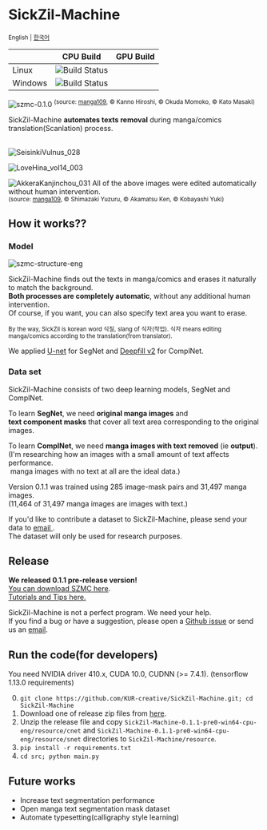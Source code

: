 SickZil-Machine
===============
<sup>English | [한국어](README.ko_kr.md)</sup>

|         | CPU Build | GPU Build |
|---------|-----------|-----------|
| Linux   | ![Build Status](https://github.com/kur-creative/Sickzil-machine/workflows/Linux%20CPU/badge.svg)   |           |
| Windows | ![Build Status](https://github.com/kur-creative/Sickzil-machine/workflows/Windows%20CPU/badge.svg) |           |

![szmc-0.1.0](doc/szmc-0.1.0.gif)
<sup>(source: [manga109](http://www.manga109.org), © Kanno Hiroshi, © Okuda Momoko, © Kato Masaki)</sup>

SickZil-Machine **automates texts removal** during manga/comics translation(Scanlation) process.
</br></br>
  
![SeisinkiVulnus_028](doc/1.jpg)

![LoveHina_vol14_003](doc/2.jpg)

![AkkeraKanjinchou_031](doc/3.jpg)
All of the above images were edited automatically without human intervention.\
<sup>(source: [manga109](http://www.manga109.org), © Shimazaki Yuzuru, © Akamatsu Ken, © Kobayashi Yuki)</sup>

How it works??
-----
### Model
![szmc-structure-eng](doc/szmc-structure-eng.png)

SickZil-Machine finds out the texts in manga/comics and erases it naturally to match the background.\
**Both processes are completely automatic**, without any additional human intervention.\
Of course, if you want, you can also specify text area you want to erase.

<sub>By the way, SickZil is korean word 식질, slang of 식자(작업).
식자 means editing manga/comics according to the translation(from translator).</sub>

We applied [U-net](https://arxiv.org/abs/1505.04597) for SegNet and [Deepfill v2](http://jiahuiyu.com/deepfill2/) for ComplNet.

### Data set
SickZil-Machine consists of two deep learning models, SegNet and ComplNet.

To learn **SegNet**, we need **original manga images** and \
**text component masks** that cover all text area corresponding to the original images.

To learn **ComplNet**, we need **manga images with text removed** (ie **output**). \
(I'm researching how an images with a small amount of text affects performance. \
 manga images with no text at all are the ideal data.) 

Version 0.1.1 was trained using 285 image-mask pairs and 31,497 manga images. \
(11,464 of 31,497 manga images are images with text.)

If you'd like to contribute a dataset to SickZil-Machine, please send your data to <a href="mailto:kur.creative.org@gmail.com"> email </a>. \
The dataset will only be used for research purposes.

Release
-----
**We released 0.1.1 pre-release version!** \
[You can download SZMC here](https://github.com/KUR-creative/SickZil-Machine/releases). \
[Tutorials and Tips here.](https://github.com/KUR-creative/SickZil-Machine/blob/master/doc/tips/tips-0.1.1-eng.md)

SickZil-Machine is not a perfect program. We need your help. \
If you find a bug or have a suggestion, please open a [Github issue](https://github.com/KUR-creative/SickZil-Machine/issues) or send us an <a href="mailto:kur.creative.org@gmail.com">email</a>.

Run the code(for developers)
----

You need NVIDIA driver 410.x, CUDA 10.0, CUDNN (>= 7.4.1). (tensorflow 1.13.0 requirements)

0. `git clone https://github.com/KUR-creative/SickZil-Machine.git; cd SickZil-Machine`
1. Download one of release zip files from [here](https://github.com/KUR-creative/SickZil-Machine/releases).
2. Unzip the release file and copy `SickZil-Machine-0.1.1-pre0-win64-cpu-eng/resource/cnet` and `SickZil-Machine-0.1.1-pre0-win64-cpu-eng/resource/snet` directories to `SickZil-Machine/resource`.
3. `pip install -r requirements.txt`
4. `cd src; python main.py`

Future works
-----
- Increase text segmentation performance
- Open manga text segmentation mask dataset
- Automate typesetting(calligraphy style learning)

</br>
</br>
</br>
